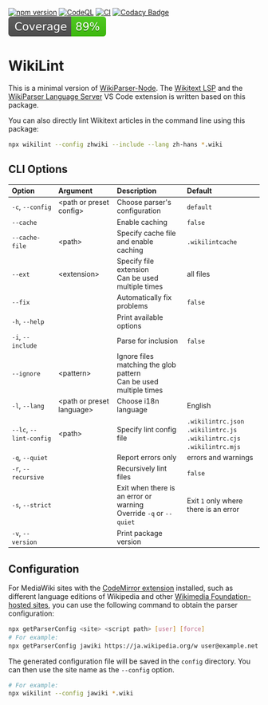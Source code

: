 [![npm version](https://badge.fury.io/js/wikilint.svg)](https://www.npmjs.com/package/wikilint)
[![CodeQL](https://github.com/bhsd-harry/wikiparser-node/actions/workflows/codeql.yml/badge.svg)](https://github.com/bhsd-harry/wikiparser-node/actions/workflows/codeql.yml)
[![CI](https://github.com/bhsd-harry/wikiparser-node/actions/workflows/node.js.yml/badge.svg)](https://github.com/bhsd-harry/wikiparser-node/actions/workflows/node.js.yml)
[![Codacy Badge](https://app.codacy.com/project/badge/Grade/a2fbe7641031451baca2947ae6d7891f)](https://app.codacy.com/gh/bhsd-harry/wikiparser-node/dashboard)
![Istanbul coverage](./coverage/badge.svg)

# WikiLint

This is a minimal version of [WikiParser-Node](https://www.npmjs.com/package/wikiparser-node). The [Wikitext LSP](https://www.npmjs.com/package/wikitext-lsp) and the [WikiParser Language Server](https://marketplace.visualstudio.com/items?itemName=Bhsd.vscode-extension-wikiparser) VS Code extension is written based on this package.

You can also directly lint Wikitext articles in the command line using this package:

```sh
npx wikilint --config zhwiki --include --lang zh-hans *.wiki
```

## CLI Options

| Option | Argument | Description | Default |
| :----- | :------- | :---------- | :------ |
| `-c`, `--config` | \<path or preset config\> | Choose parser's configuration | `default` |
| `--cache` | | Enable caching | `false` |
| `--cache-file` | \<path\> | Specify cache file and enable caching | `.wikilintcache` |
| `--ext` | \<extension\> | Specify file extension<br>Can be used multiple times | all files |
| `--fix` | | Automatically fix problems | `false` |
| `-h`, `--help` | | Print available options | |
| `-i`, `--include` | | Parse for inclusion | `false` |
| `--ignore` | \<pattern\> | Ignore files matching the glob pattern<br>Can be used multiple times | |
| `-l`, `--lang` | \<path or preset language\> | Choose i18n language | English |
| `--lc`, `--lint-config` | \<path\> | Specify lint config file | `.wikilintrc.json`<br>`.wikilintrc.js`<br>`.wikilintrc.cjs`<br>`.wikilintrc.mjs` |
| `-q`, `--quiet` | | Report errors only | errors and warnings |
| `-r`, `--recursive` | | Recursively lint files | `false` |
| `-s`, `--strict` | | Exit when there is an error or warning<br>Override `-q` or `--quiet` | Exit `1` only where there is an error |
| `-v`, `--version` | | Print package version | |

## Configuration

For MediaWiki sites with the [CodeMirror extension](https://mediawiki.org/wiki/Extension:CodeMirror) installed, such as different language editions of Wikipedia and other [Wikimedia Foundation-hosted sites](https://meta.wikimedia.org/wiki/Special:SiteMatrix), you can use the following command to obtain the parser configuration:

```sh
npx getParserConfig <site> <script path> [user] [force]
# For example:
npx getParserConfig jawiki https://ja.wikipedia.org/w user@example.net
```

The generated configuration file will be saved in the `config` directory. You can then use the site name as the `--config` option.

```sh
# For example:
npx wikilint --config jawiki *.wiki
```
